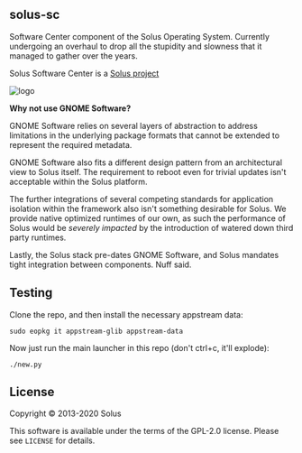 solus-sc
--------

Software Center component of the Solus Operating System. Currently undergoing
an overhaul to drop all the stupidity and slowness that it managed to gather
over the years.

Solus Software Center is a [Solus project](https://getsol.us)

![logo](https://build.getsol.us/logo.png)

**Why not use GNOME Software?**

GNOME Software relies on several layers of abstraction to address limitations
in the underlying package formats that cannot be extended to represent the
required metadata.

GNOME Software also fits a different design pattern from an architectural view
to Solus itself. The requirement to reboot even for trivial updates isn't
acceptable within the Solus platform.

The further integrations of several competing standards for application isolation
within the framework also isn't something desirable for Solus. We provide native
optimized runtimes of our own, as such the performance of Solus  would be
*severely impacted* by the introduction of watered down third party runtimes.

Lastly, the Solus stack pre-dates GNOME Software, and Solus mandates tight integration
between components. Nuff said.


Testing
-------

Clone the repo, and then install the necessary appstream data:

    sudo eopkg it appstream-glib appstream-data

Now just run the main launcher in this repo (don't ctrl+c, it'll explode):

    ./new.py

License
-------

Copyright © 2013-2020 Solus

This software is available under the terms of the GPL-2.0 license.
Please see `LICENSE` for details.
